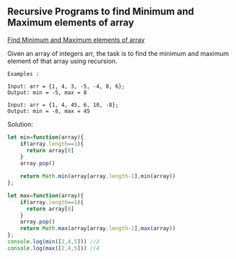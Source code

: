 ## Recursive Programs to find Minimum and Maximum elements of array
[ Find Minimum and Maximum elements of array ](https://www.geeksforgeeks.org/recursive-programs-to-find-minimum-and-maximum-elements-of-array/)

Given an array of integers arr, the task is to find the minimum and maximum element of that array using recursion. 

```
Examples : 

Input: arr = {1, 4, 3, -5, -4, 8, 6};
Output: min = -5, max = 8

Input: arr = {1, 4, 45, 6, 10, -8};
Output: min = -8, max = 45
```

Solution:
```js
let min=function(array){
    if(array.length==1){
      return array[0]
    }
    array.pop()

    return Math.min(array[array.length-1],min(array))
};

let max=function(array){
    if(array.length==1){
      return array[0]
    }
    array.pop()
    return Math.max(array[array.length-1],max(array))
};
console.log(min([2,4,5])) //2
console.log(max([2,4,5])) //4

```